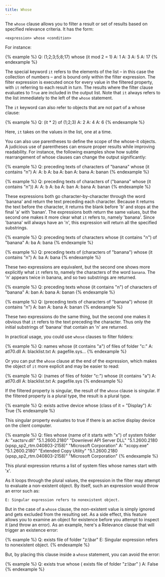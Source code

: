 ```yaml
---
title: Whose
---
```


The `whose` clause allows you to filter a result or set of results based on
specified relevance criteria. It has the form:

````
<expression> whose <condition>
````

For instance:

{% example %}
Q: (1;2;3;5;8;17) whose (it mod 2 = 1)
A: 1
A: 3
A: 5
A: 17
{% endexample %}

The special keyword `it` refers to the elements of the list – in this case the
collection of numbers – and is bound only within the filter expression. The
filter expression is executed once for every value in the filtered property,
with `it` referring to each result in turn. The results where the filter clause
evaluates to `True` are included in the output list. Note that `it` always
refers to the list immediately to the left of the `whose` statement.

The `it` keyword can also refer to objects that are not part of a whose clause:

{% example %}
Q: (it * 2) of (1;2;3)
A: 2
A: 4
A: 6
{% endexample %}

Here, `it` takes on the values in the list, one at a time.

You can also use parentheses to define the scope of the whose-it objects. A
judicious use of parentheses can ensure proper results while improving
readability. For instance, the following examples show how subtle rearrangement
of whose clauses can change the output significantly:

{% example %}
Q: preceding texts of characters of "banana" whose (it contains "n")
A:
A: b
A: ba
A: ban
A: bana
A: banan
{% endexample %}

{% example %}
Q: preceding texts of characters of ("banana" whose (it contains "n"))
A:
A: b
A: ba
A: ban
A: bana
A: banan
{% endexample %}

These expressions both go character-by-character through the word 'banana' and
return the text preceding each character. Because it returns the text before the
character, it returns the blank before 'b' and stops at the final 'a' with
'banan'. The expressions both return the same values, but the second one makes
it more clear what `it` refers to, namely 'banana'. Since 'banana' will always
have an 'n', this expression will return all the specified substrings.

{% example %}
Q: preceding texts of characters whose (it contains "n") of "banana"
A: ba
A: bana
{% endexample %}

{% example %}
Q: preceding texts of (characters of "banana") whose (it contains "n")
A: ba
A: bana
{% endexample %}

These two expressions are equivalent, but the second one shows more explicitly
what `it` refers to, namely the characters of the word `banana`. The 'n' appears
twice in banana, and so two substrings are returned.

{% example %}
Q: preceding texts whose (it contains "n") of characters of "banana"
A: ban
A: bana
A: banan
{% endexample %}

{% example %}
Q: (preceding texts of characters of "banana") whose (it contains "n")
A: ban
A: bana
A: banan
{% endexample %}

These two expressions do the same thing, but the second one makes it obvious
that `it` refers to the text preceding the character. Thus only the initial
substrings of 'banana' that contain an 'n' are returned.

In practical usage, you could use `whose` clauses to filter folders:

{% example %}
Q: names whose (it contains "a") of files of folder "c:"
A: atl70.dll
A: blacklist.txt
A: pagefile.sys...
{% endexample %}

Or you can put the `whose` clause at the end of the expression, which makes the
object of `it` more explicit and may be easier to read:

{% example %}
Q: (names of files of folder "c:") whose (it contains "a")
A: atl70.dll
A: blacklist.txt
A: pagefile.sys
{% endexample %}

If the filtered property is singular, the result of the `whose` clause is
singular. If the filtered property is a plural type, the result is a plural
type.

{% example %}
Q: exists active device whose (class of it = "Display")
A: True
{% endexample %}

This singular property evaluates to true if there is an active display device on
the client computer.

{% example %}
Q: files whose (name of it starts with "x") of system folder
A: "xactsrv.dll" "5.1.2600.2180" "Downlevel API Server DLL" "5.1.2600.2180 (xpsp_sp2_rtm.040803-2158)" "Microsoft Corporation"
A: "xcopy.exe" "5.1.2600.2180" "Extended Copy Utility" "5.1.2600.2180 (xpsp_sp2_rtm.040803-2158)" "Microsoft Corporation"
{% endexample %}

This plural expression returns a list of system files whose names start with
'x'.

As it loops through the plural values, the expression in the filter may attempt
to evaluate a non-existent object. By itself, such an expression would throw an
error such as:

````
E: Singular expression refers to nonexistent object.
````

But in the case of a `whose` clause, the non-existent value is simply ignored
and gets excluded from the resulting set. As a side effect, this feature allows
you to examine an object for existence before you attempt to inspect it (and
throw an error). As an example, here's a Relevance clause that will trigger an
existence error:

{% example %}
Q: exists file of folder "z:\bar"
E: Singular expression refers to nonexistent object.
{% endexample %}

But, by placing this clause inside a `whose` statement, you can avoid the error:

{% example %}
Q: exists true whose ( exists file of folder "z:\bar" )
A: False
{% endexample %}
